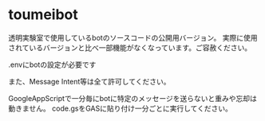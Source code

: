 # toumeibot
透明実験室で使用しているbotのソースコードの公開用バージョン。
実際に使用されているバージョンと比べ一部機能がなくなっています。ご容赦ください。

.envにbotの設定が必要です 
  
また、Message Intent等は全て許可してください。

GoogleAppScriptで一分毎にbotに特定のメッセージを送らないと重みや忘却は動きません。
code.gsをGASに貼り付け一分ごとに実行してください。
